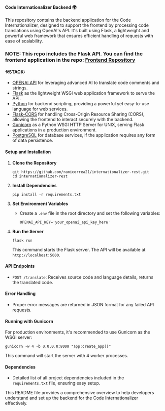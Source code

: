 #### **Code Internationalizer Backend 🌍**

This repository contains the backend application for the Code Internationalizer, designed to support the frontend by processing code translations using OpenAI's API. It's built using Flask, a lightweight and powerful web framework that ensures efficient handling of requests with ease of scalability.

### **NOTE: This repo includes the Flask API. You can find the frontend application in the repo: [Frontend Repository](https://github.com/ramicorrea21/code-internationalizer)**

#### **⚒️STACK**:
- [OPENAI API](https://openai.com/blog/openai-api) for leveraging advanced AI to translate code comments and strings.
- [Flask](https://flask.palletsprojects.com/) as the lightweight WSGI web application framework to serve the API.
- [Python](https://www.python.org/) for backend scripting, providing a powerful yet easy-to-use language for web services.
- [Flask-CORS](https://flask-cors.readthedocs.io/en/latest/) for handling Cross-Origin Resource Sharing (CORS), allowing the frontend to interact securely with the backend.
- [Gunicorn](https://gunicorn.org/) as a Python WSGI HTTP Server for UNIX, serving Flask applications in a production environment.
- [PostgreSQL](https://www.postgresql.org/) for database services, if the application requires any form of data persistence.

#### **Setup and Installation**

1. **Clone the Repository**
   ```
   git https://github.com/ramicorrea21/internationalizer-rest.git
   cd internationalizer-rest
   ```

2. **Install Dependencies**
   ```
   pip install -r requirements.txt
   ```

3. **Set Environment Variables**
   - Create a `.env` file in the root directory and set the following variables:
     ```
     OPENAI_API_KEY='your_openai_api_key_here'
     ```

4. **Run the Server**
   ```
   flask run
   ```
   This command starts the Flask server. The API will be available at `http://localhost:5000`.

#### **API Endpoints**

- `POST /translate`: Receives source code and language details, returns the translated code.

#### **Error Handling**

- Proper error messages are returned in JSON format for any failed API requests.

#### **Running with Gunicorn**

For production environments, it's recommended to use Gunicorn as the WSGI server:
```
gunicorn -w 4 -b 0.0.0.0:8000 "app:create_app()"
```
This command will start the server with 4 worker processes.

#### **Dependencies**

- Detailed list of all project dependencies included in the `requirements.txt` file, ensuring easy setup.

This README file provides a comprehensive overview to help developers understand and set up the backend for the Code Internationalizer effectively.
